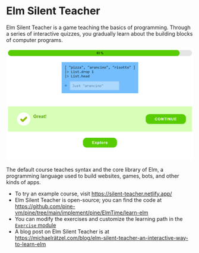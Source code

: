 # Elm Silent Teacher

Elm Silent Teacher is a game teaching the basics of programming. Through a series of interactive quizzes, you gradually learn about the building blocks of computer programs.

![Screenshot of Elm Silent Teacher](./image/2023-04-05-elm-silent-teacher-challenge-complete.png)

The default course teaches syntax and the core library of Elm, a programming language used to build websites, games, bots, and other kinds of apps.

+ To try an example course, visit <https://silent-teacher.netlify.app/>
+ Elm Silent Teacher is open-source; you can find the code at <https://github.com/pine-vm/pine/tree/main/implement/pine/ElmTime/learn-elm>
+ You can modify the exercises and customize the learning path in the [`Exercise` module](https://github.com/pine-vm/pine/blob/main/implement/pine/ElmTime/learn-elm/src/Frontend/ElmSilentTeacher/Exercise.elm)
+ A blog post on Elm Silent Teacher is at <https://michaelrätzel.com/blog/elm-silent-teacher-an-interactive-way-to-learn-elm>
